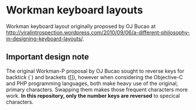 Workman keyboard layouts
========================

Workman keyboard layout originally proposed by OJ Bucao at http://viralintrospection.wordpress.com/2010/09/06/a-different-philosophy-in-designing-keyboard-layouts/.

## Important design note

The original Workman-P proposal by OJ Bucao sought to reverse keys for backtick (`) and brackets ([]), however when considering the Objective-C and PHP programming languages, both make heavy use of the original, primary characters. Swapping them makes those frequent characters more work. **In this repository, only the number keys are reversed** to specical characters.
